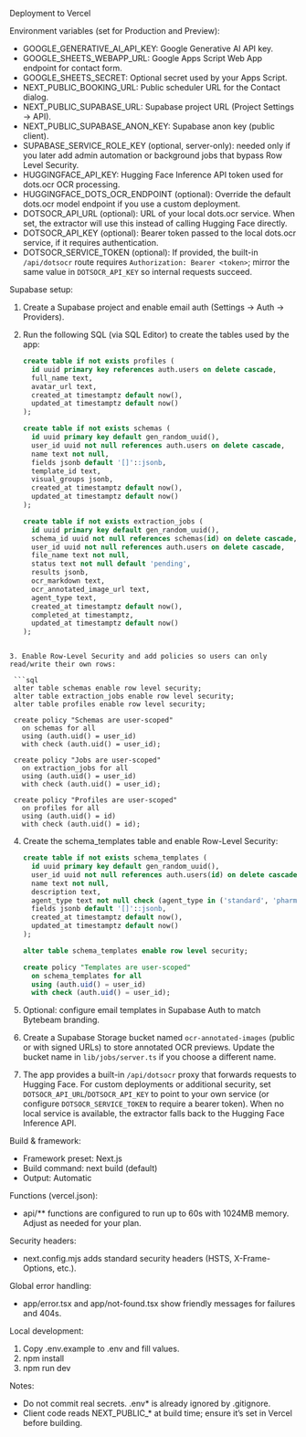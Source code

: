 Deployment to Vercel

Environment variables (set for Production and Preview):

- GOOGLE_GENERATIVE_AI_API_KEY: Google Generative AI API key.
- GOOGLE_SHEETS_WEBAPP_URL: Google Apps Script Web App endpoint for contact form.
- GOOGLE_SHEETS_SECRET: Optional secret used by your Apps Script.
- NEXT_PUBLIC_BOOKING_URL: Public scheduler URL for the Contact dialog.
- NEXT_PUBLIC_SUPABASE_URL: Supabase project URL (Project Settings → API).
- NEXT_PUBLIC_SUPABASE_ANON_KEY: Supabase anon key (public client).
- SUPABASE_SERVICE_ROLE_KEY (optional, server-only): needed only if you later add admin automation or background jobs that bypass Row Level Security.
- HUGGINGFACE_API_KEY: Hugging Face Inference API token used for dots.ocr OCR processing.
- HUGGINGFACE_DOTS_OCR_ENDPOINT (optional): Override the default dots.ocr model endpoint if you use a custom deployment.
- DOTSOCR_API_URL (optional): URL of your local dots.ocr service. When set, the extractor will use this instead of calling Hugging Face directly.
- DOTSOCR_API_KEY (optional): Bearer token passed to the local dots.ocr service, if it requires authentication.
- DOTSOCR_SERVICE_TOKEN (optional): If provided, the built-in `/api/dotsocr` route requires `Authorization: Bearer <token>`; mirror the same value in `DOTSOCR_API_KEY` so internal requests succeed.

Supabase setup:

1. Create a Supabase project and enable email auth (Settings → Auth → Providers).
2. Run the following SQL (via SQL Editor) to create the tables used by the app:

   ```sql
   create table if not exists profiles (
     id uuid primary key references auth.users on delete cascade,
     full_name text,
     avatar_url text,
     created_at timestamptz default now(),
     updated_at timestamptz default now()
   );

   create table if not exists schemas (
     id uuid primary key default gen_random_uuid(),
     user_id uuid not null references auth.users on delete cascade,
     name text not null,
     fields jsonb default '[]'::jsonb,
     template_id text,
     visual_groups jsonb,
     created_at timestamptz default now(),
     updated_at timestamptz default now()
   );

   create table if not exists extraction_jobs (
     id uuid primary key default gen_random_uuid(),
     schema_id uuid not null references schemas(id) on delete cascade,
     user_id uuid not null references auth.users on delete cascade,
     file_name text not null,
     status text not null default 'pending',
     results jsonb,
     ocr_markdown text,
     ocr_annotated_image_url text,
     agent_type text,
     created_at timestamptz default now(),
     completed_at timestamptz,
     updated_at timestamptz default now()
   );
  ```

3. Enable Row-Level Security and add policies so users can only read/write their own rows:

   ```sql
   alter table schemas enable row level security;
   alter table extraction_jobs enable row level security;
   alter table profiles enable row level security;

   create policy "Schemas are user-scoped"
     on schemas for all
     using (auth.uid() = user_id)
     with check (auth.uid() = user_id);

   create policy "Jobs are user-scoped"
     on extraction_jobs for all
     using (auth.uid() = user_id)
     with check (auth.uid() = user_id);

   create policy "Profiles are user-scoped"
     on profiles for all
     using (auth.uid() = id)
     with check (auth.uid() = id);
   ```

4. Create the schema_templates table and enable Row-Level Security:

   ```sql
   create table if not exists schema_templates (
     id uuid primary key default gen_random_uuid(),
     user_id uuid not null references auth.users(id) on delete cascade,
     name text not null,
     description text,
     agent_type text not null check (agent_type in ('standard', 'pharma')),
     fields jsonb default '[]'::jsonb,
     created_at timestamptz default now(),
     updated_at timestamptz default now()
   );

   alter table schema_templates enable row level security;

   create policy "Templates are user-scoped"
     on schema_templates for all
     using (auth.uid() = user_id)
     with check (auth.uid() = user_id);
   ```

5. Optional: configure email templates in Supabase Auth to match Bytebeam branding.

6. Create a Supabase Storage bucket named `ocr-annotated-images` (public or with signed URLs) to store annotated OCR previews. Update the bucket name in `lib/jobs/server.ts` if you choose a different name.

7. The app provides a built-in `/api/dotsocr` proxy that forwards requests to Hugging Face. For custom deployments or additional security, set `DOTSOCR_API_URL`/`DOTSOCR_API_KEY` to point to your own service (or configure `DOTSOCR_SERVICE_TOKEN` to require a bearer token). When no local service is available, the extractor falls back to the Hugging Face Inference API.

Build & framework:

- Framework preset: Next.js
- Build command: next build (default)
- Output: Automatic

Functions (vercel.json):

- api/** functions are configured to run up to 60s with 1024MB memory. Adjust as needed for your plan.

Security headers:

- next.config.mjs adds standard security headers (HSTS, X-Frame-Options, etc.).

Global error handling:

- app/error.tsx and app/not-found.tsx show friendly messages for failures and 404s.

Local development:

1. Copy .env.example to .env and fill values.
2. npm install
3. npm run dev

Notes:

- Do not commit real secrets. .env* is already ignored by .gitignore.
- Client code reads NEXT_PUBLIC_* at build time; ensure it’s set in Vercel before building.
